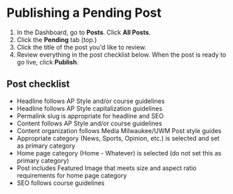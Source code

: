 # Publishing a Pending Post

1. In the Dashboard, go to **Posts**. Click **All Posts**. 
2. Click the **Pending** tab \(top.\)
3. Click the title of the post you'd like to review.
4. Review everything in the post checklist below. When the post is ready to go live, click **Publish**.

## Post checklist

* Headline follows AP Style and/or course guidelines
* Headline follows AP Style capitalization guidelines 
* Permalink slug is appropriate for headline and SEO 
* Content follows AP Style and/or course guidelines
* Content organization follows Media Milwaukee/UWM Post style guides
* Appropriate category \(News, Sports, Opinion, etc.\) is selected and set as primary category
* Home page category \(Home - Whatever\) is selected \(do not set this as primary category\)
* Post includes Featured Image that meets size and aspect ratio requirements for home page category
* SEO follows course guidelines



